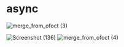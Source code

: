 # async


![merge_from_ofoct (3)](https://user-images.githubusercontent.com/74527431/102889834-5c9a0600-4481-11eb-83c2-161f11e73e51.jpg)

![Screenshot (136)](https://user-images.githubusercontent.com/74527431/102889930-894e1d80-4481-11eb-83f5-928c9c936bc7.png)
![merge_from_ofoct (4)](https://user-images.githubusercontent.com/74527431/102889994-ada9fa00-4481-11eb-987a-811e4770c287.jpg)
